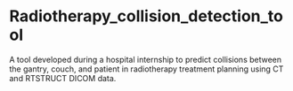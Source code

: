 # Radiotherapy_collision_detection_tool
A tool developed during a hospital internship to predict collisions between the gantry, couch, and patient in radiotherapy treatment planning using CT and RTSTRUCT DICOM data.
